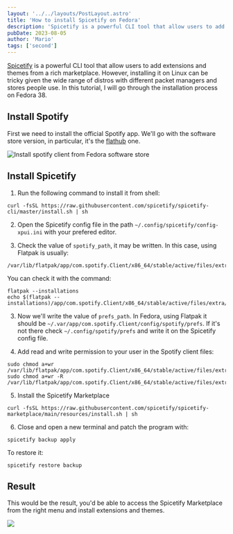 ```yaml
---
layout: '../../layouts/PostLayout.astro'
title: 'How to install Spicetify on Fedora'
description: 'Spicetify is a powerful CLI tool that allow users to add extensions and themes from a rich marketplace. However, installing it on Linux can be tricky given the wide range of distros with different packet managers and stores people use. In this tutorial, I will go through the installation process on Fedora 38.'
pubDate: 2023-08-05
author: 'Mario'
tags: ['second']
---
```


<section>


[Spicetify](https://spicetify.app/) is a powerful CLI tool that allow users to add extensions and themes from a rich marketplace. However, installing it on Linux can be tricky given the wide range of distros with different packet managers and stores people use. In this tutorial, I will go through the installation process on Fedora 38.


</section>

<section>

## Install Spotify

First we need to install the official Spotify app. We'll go with the software store version, in particular, it's the [flathub](https://flathub.org/) one.

![Install spotify client from Fedora software store](/posts-img/install-spicetify/software-client.webp)

</section>


<section>

## Install Spicetify

1. Run the following command to install it from shell:
```shell
curl -fsSL https://raw.githubusercontent.com/spicetify/spicetify-cli/master/install.sh | sh
```

2. Open the Spicetify config file in the path `~/.config/spicetify/config-xpui.ini` with your prefered editor.

3. Check the value of `spotify_path`, it may be written. In this case, using Flatpak is usually:
```
/var/lib/flatpak/app/com.spotify.Client/x86_64/stable/active/files/extra/share/spotify/
```

You can check it with the command:

```shell
flatpak --installations
echo $(flatpak --installations)/app/com.spotify.Client/x86_64/stable/active/files/extra/share/spotify/
```

3. Now we'll write the value of `prefs_path`. In Fedora, using Flatpak it should be `~/.var/app/com.spotify.Client/config/spotify/prefs`. If it's not there check `~/.config/spotify/prefs` and write it on the Spicetify config file.

4. Add read and write permission to your user in the Spotify client files:
```shell
sudo chmod a+wr /var/lib/flatpak/app/com.spotify.Client/x86_64/stable/active/files/extra/share/spotify
sudo chmod a+wr -R /var/lib/flatpak/app/com.spotify.Client/x86_64/stable/active/files/extra/share/spotify/Apps
```

5. Install the Spicetify Marketplace
```shell
curl -fsSL https://raw.githubusercontent.com/spicetify/spicetify-marketplace/main/resources/install.sh | sh
```

6. Close and open a new terminal and patch the program with:
```shell
spicetify backup apply
```

To restore it:
```shell
spicetify restore backup
```

</section>


<section>

## Result

This would be the result, you'd be able to access the Spicetify Marketplace from the right menu and install extensions and themes.

![](/posts-img/install-spicetify/result.webp)

</section>

